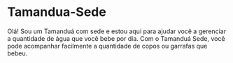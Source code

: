 # Tamandua-Sede
Olá! Sou um Tamanduá com sede e estou aqui para ajudar você a gerenciar a quantidade de água que você bebe por dia. Com o Tamanduá Sede, você pode acompanhar facilmente a quantidade de copos ou garrafas que bebeu.
